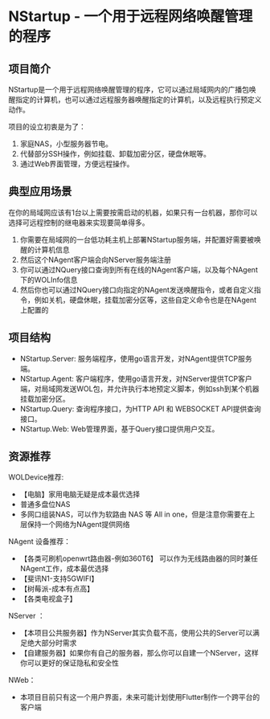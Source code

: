 # NStartup - 一个用于远程网络唤醒管理的程序

## 项目简介

NStartup是一个用于远程网络唤醒管理的程序，它可以通过局域网内的广播包唤醒指定的计算机，也可以通过远程服务器唤醒指定的计算机，以及远程执行预定义动作。

项目的设立初衷是为了：
1. 家庭NAS，小型服务器节电。
2. 代替部分SSH操作，例如挂载、卸载加密分区，硬盘休眠等。
3. 通过Web界面管理，方便远程操作。

## 典型应用场景

在你的局域网应该有1台以上需要按需启动的机器，如果只有一台机器，那你可以选择可远程控制的继电器来实现要简单得多。

1. 你需要在局域网的一台低功耗主机上部署NStartup服务端，并配置好需要被唤醒的计算机信息
2. 然后这个NAgent客户端会向NServer服务端注册
3. 你可以通过NQuery接口查询到所有在线的NAgent客户端，以及每个NAgent下的WOLInfo信息
4. 然后你也可以通过NQuery接口向指定的NAgent发送唤醒指令，或者自定义指令，例如关机，硬盘休眠，挂载加密分区等，这些自定义命令也是在NAgent上配置的

## 项目结构

- NStartup.Server: 服务端程序，使用go语言开发，对NAgent提供TCP服务端。
- NStartup.Agent: 客户端程序，使用go语言开发，对NServer提供TCP客户端，对局域网发送WOL包，并允许执行本地预定义脚本，例如ssh到某个机器挂载加密分区。
- NStartup.Query: 查询程序接口，为HTTP API 和 WEBSOCKET API提供查询接口。
- NStartup.Web: Web管理界面，基于Query接口提供用户交互。

## 资源推荐
WOLDevice推荐:
- 【电脑】家用电脑无疑是成本最优选择
- 普通多盘位NAS
- 多网口组装NAS，可以作为软路由 NAS 等 All in one，但是注意你需要在上层保持一个网络为NAgent提供网络


NAgent 设备推荐： 
- 【各类可刷机openwrt路由器-例如360T6】 可以作为无线路由器的同时兼任NAgent工作，成本最优选择
- 【斐讯N1-支持5GWIFI】
- 【树莓派-成本有点高】
- 【各类电视盒子】

NServer ：
- 【本项目公共服务器】作为NServer其实负载不高，使用公共的Server可以满足绝大部分时需求
- 【自建服务器】如果你有自己的服务器，那么你可以自建一个NServer，这样你可以更好的保证隐私和安全性

NWeb：
- 本项目目前只有这一个用户界面，未来可能计划使用Flutter制作一个跨平台的客户端